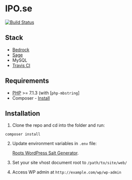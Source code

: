 # IPO.se

[![Build Status](https://travis-ci.org/lundgren2/ipo-site.svg?branch=master)](https://travis-ci.org/lundgren2/ipo-site)

## Stack

- [Bedrock](https://roots.io/bedrock/)
- [Sage](https://roots.io/sage/)
- MySQL
- [Travis CI](https://travis-ci.org/)

## Requirements

- [PHP](https://secure.php.net/manual/en/install.php) >= 7.1.3 (with [`php-mbstring`]
- Composer - [Install](https://getcomposer.org/doc/00-intro.md#installation-linux-unix-osx)

## Installation

1. Clone the repo and cd into the folder and run:

`composer install`

2. Update environment variables in `.env` file:

   [Roots WordPress Salt Generator](https://roots.io/salts.html).

3. Set your site vhost document root to `/path/to/site/web/`

4. Access WP admin at `http://example.com/wp/wp-admin`
